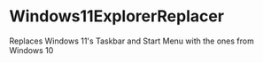 # Windows11ExplorerReplacer
Replaces Windows 11's Taskbar and Start Menu with the ones from Windows 10
